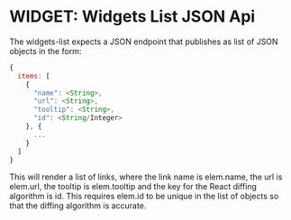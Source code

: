# WIDGET: Widgets List JSON Api

The widgets-list expects a JSON endpoint that publishes as list of JSON objects in the form:

```Javascript
{
  items: [
    {
      "name": <String>,
      "url": <String>,
      "tooltip": <String>,
      "id": <String/Integer>
    }, {
      ...
    }
  ]
}
```

This will render a list of links, where the link name is elem.name, the url is elem.url, the tooltip is elem.tooltip and the key for the React diffing algorithm is id. This requires elem.id to be unique in the list of objects so that the diffing algorithm is accurate.


